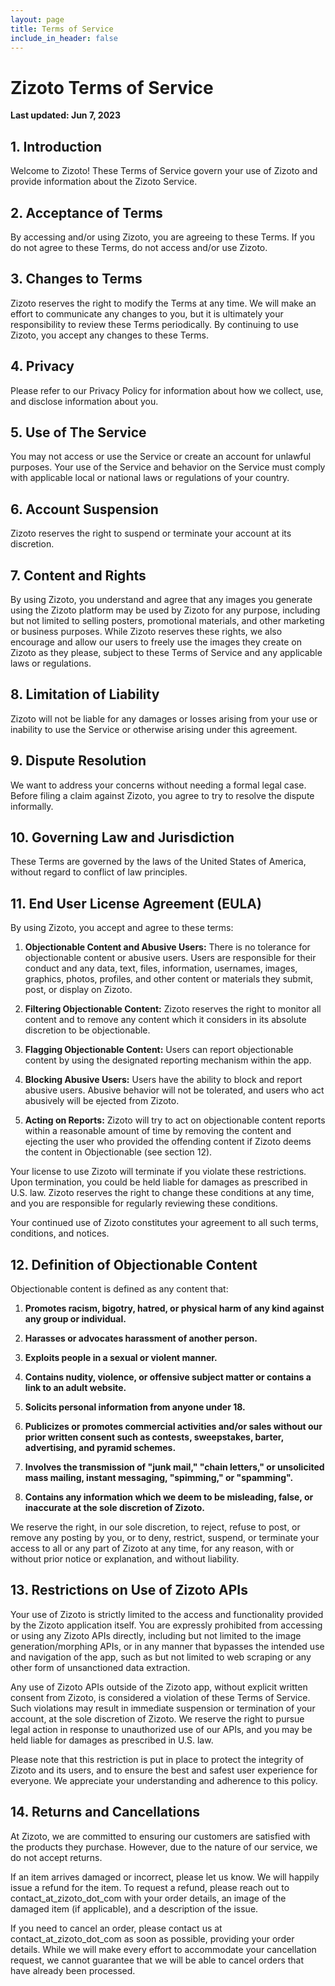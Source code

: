 ```yaml
---
layout: page
title: Terms of Service
include_in_header: false
---
```

# Zizoto Terms of Service

**Last updated: Jun 7, 2023**

## 1. Introduction

Welcome to Zizoto! These Terms of Service govern your use of Zizoto and provide information about the Zizoto Service.

## 2. Acceptance of Terms

By accessing and/or using Zizoto, you are agreeing to these Terms. If you do not agree to these Terms, do not access and/or use Zizoto.

## 3. Changes to Terms

Zizoto reserves the right to modify the Terms at any time. We will make an effort to communicate any changes to you, but it is ultimately your responsibility to review these Terms periodically. By continuing to use Zizoto, you accept any changes to these Terms.

## 4. Privacy

Please refer to our Privacy Policy for information about how we collect, use, and disclose information about you.

## 5. Use of The Service

You may not access or use the Service or create an account for unlawful purposes. Your use of the Service and behavior on the Service must comply with applicable local or national laws or regulations of your country.

## 6. Account Suspension

Zizoto reserves the right to suspend or terminate your account at its discretion.

## 7. Content and Rights

By using Zizoto, you understand and agree that any images you generate using the Zizoto platform may be used by Zizoto for any purpose, including but not limited to selling posters, promotional materials, and other marketing or business purposes. While Zizoto reserves these rights, we also encourage and allow our users to freely use the images they create on Zizoto as they please, subject to these Terms of Service and any applicable laws or regulations.

## 8. Limitation of Liability

Zizoto will not be liable for any damages or losses arising from your use or inability to use the Service or otherwise arising under this agreement.

## 9. Dispute Resolution

We want to address your concerns without needing a formal legal case. Before filing a claim against Zizoto, you agree to try to resolve the dispute informally.

## 10. Governing Law and Jurisdiction

These Terms are governed by the laws of the United States of America, without regard to conflict of law principles.

## 11. End User License Agreement (EULA)

By using Zizoto, you accept and agree to these terms:

1. **Objectionable Content and Abusive Users:** There is no tolerance for objectionable content or abusive users. Users are responsible for their conduct and any data, text, files, information, usernames, images, graphics, photos, profiles, and other content or materials they submit, post, or display on Zizoto.

2. **Filtering Objectionable Content:** Zizoto reserves the right to monitor all content and to remove any content which it considers in its absolute discretion to be objectionable.

3. **Flagging Objectionable Content:** Users can report objectionable content by using the designated reporting mechanism within the app.

4. **Blocking Abusive Users:** Users have the ability to block and report abusive users. Abusive behavior will not be tolerated, and users who act abusively will be ejected from Zizoto.

5. **Acting on Reports:** Zizoto will try to act on objectionable content reports within a reasonable amount of time by removing the content and ejecting the user who provided the offending content if Zizoto deems the content in Objectionable (see section 12). 

Your license to use Zizoto will terminate if you violate these restrictions. Upon termination, you could be held liable for damages as prescribed in U.S. law. Zizoto reserves the right to change these conditions at any time, and you are responsible for regularly reviewing these conditions.

Your continued use of Zizoto constitutes your agreement to all such terms, conditions, and notices. 


## 12. Definition of Objectionable Content

Objectionable content is defined as any content that:

1. **Promotes racism, bigotry, hatred, or physical harm of any kind against any group or individual.**

2. **Harasses or advocates harassment of another person.**

3. **Exploits people in a sexual or violent manner.**

4. **Contains nudity, violence, or offensive subject matter or contains a link to an adult website.**

5. **Solicits personal information from anyone under 18.**

6. **Publicizes or promotes commercial activities and/or sales without our prior written consent such as contests, sweepstakes, barter, advertising, and pyramid schemes.**

7. **Involves the transmission of "junk mail," "chain letters," or unsolicited mass mailing, instant messaging, "spimming," or "spamming".**

8. **Contains any information which we deem to be misleading, false, or inaccurate at the sole discretion of Zizoto.**

We reserve the right, in our sole discretion, to reject, refuse to post, or remove any posting by you, or to deny, restrict, suspend, or terminate your access to all or any part of Zizoto at any time, for any reason, with or without prior notice or explanation, and without liability.

## 13. Restrictions on Use of Zizoto APIs

Your use of Zizoto is strictly limited to the access and functionality provided by the Zizoto application itself. You are expressly prohibited from accessing or using any Zizoto APIs directly, including but not limited to the image generation/morphing APIs, or in any manner that bypasses the intended use and navigation of the app, such as but not limited to web scraping or any other form of unsanctioned data extraction.

Any use of Zizoto APIs outside of the Zizoto app, without explicit written consent from Zizoto, is considered a violation of these Terms of Service. Such violations may result in immediate suspension or termination of your account, at the sole discretion of Zizoto. We reserve the right to pursue legal action in response to unauthorized use of our APIs, and you may be held liable for damages as prescribed in U.S. law. 

Please note that this restriction is put in place to protect the integrity of Zizoto and its users, and to ensure the best and safest user experience for everyone. We appreciate your understanding and adherence to this policy.

## 14. Returns and Cancellations

At Zizoto, we are committed to ensuring our customers are satisfied with the products they purchase. However, due to the nature of our service, we do not accept returns.

If an item arrives damaged or incorrect, please let us know. We will happily issue a refund for the item. To request a refund, please reach out to contact_at_zizoto_dot_com with your order details, an image of the damaged item (if applicable), and a description of the issue.

If you need to cancel an order, please contact us at contact_at_zizoto_dot_com as soon as possible, providing your order details. While we will make every effort to accommodate your cancellation request, we cannot guarantee that we will be able to cancel orders that have already been processed.